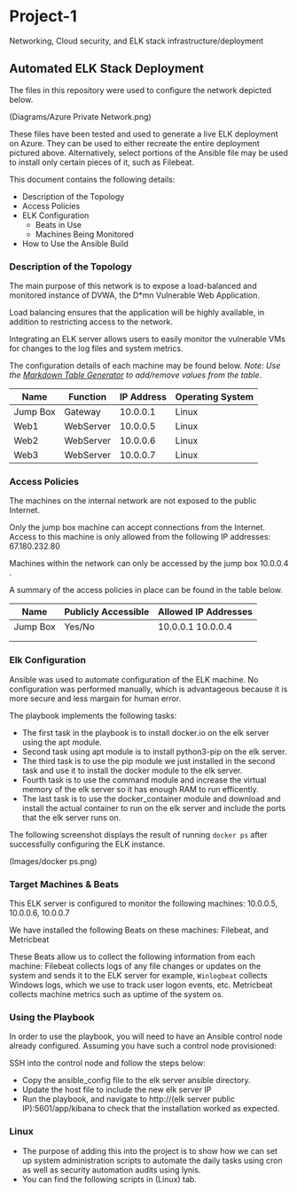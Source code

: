 # Project-1
Networking, Cloud security, and ELK stack infrastructure/deployment
## Automated ELK Stack Deployment

The files in this repository were used to configure the network depicted below.

(Diagrams/Azure Private Network.png)

These files have been tested and used to generate a live ELK deployment on Azure. They can be used to either recreate the entire deployment pictured above. Alternatively, select portions of the Ansible file may be used to install only certain pieces of it, such as Filebeat.

 

This document contains the following details:
- Description of the Topology
- Access Policies
- ELK Configuration
  - Beats in Use
  - Machines Being Monitored
- How to Use the Ansible Build


### Description of the Topology

The main purpose of this network is to expose a load-balanced and monitored instance of DVWA, the D*mn Vulnerable Web Application.

Load balancing ensures that the application will be highly available, in addition to restricting access to the network.


Integrating an ELK server allows users to easily monitor the vulnerable VMs for changes to the log files and system metrics.



The configuration details of each machine may be found below.
_Note: Use the [Markdown Table Generator](http://www.tablesgenerator.com/markdown_tables) to add/remove values from the table_.

| Name     | Function | IP Address | Operating System |
|----------|----------|------------|------------------|
| Jump Box | Gateway  | 10.0.0.1   | Linux            |
| Web1     | WebServer| 10.0.0.5   | Linux            |
| Web2     | WebServer| 10.0.0.6   | Linux            |
| Web3     | WebServer| 10.0.0.7   | Linux            |

### Access Policies

The machines on the internal network are not exposed to the public Internet. 

Only the jump box machine can accept connections from the Internet. Access to this machine is only allowed from the following IP addresses:
67.180.232.80

Machines within the network can only be accessed by the jump box 10.0.0.4 .


A summary of the access policies in place can be found in the table below.

| Name     | Publicly Accessible | Allowed IP Addresses |
|----------|---------------------|----------------------|
| Jump Box | Yes/No              | 10.0.0.1 10.0.0.4    |
|          |                     |                      |
|          |                     |                      |

### Elk Configuration

Ansible was used to automate configuration of the ELK machine. No configuration was performed manually, which is advantageous because it is more secure and less margain for human error.


The playbook implements the following tasks:
- The first task in the playbook is to install docker.io on the elk server using the apt module.
- Second task using apt module is to install python3-pip on the elk server.
- The third task is to use the pip module we just installed in the second task and use it to install the docker module to the elk server.
- Fourth task is to use the command module and increase the virtual memory of the elk server so it has enough RAM to run efficently.
- The last task is to use the docker_container module and download and install the actual container to run on the elk server and include the ports that the elk server runs on.

The following screenshot displays the result of running `docker ps` after successfully configuring the ELK instance.

(Images/docker ps.png)

### Target Machines & Beats
This ELK server is configured to monitor the following machines:
10.0.0.5, 10.0.0.6, 10.0.0.7

We have installed the following Beats on these machines:
Filebeat, and Metricbeat

These Beats allow us to collect the following information from each machine:
Filebeat collects logs of any file changes or updates on the system and sends it to the ELK server for example, `Winlogbeat` collects Windows logs, which we use to track user logon events, etc. Metricbeat collects machine metrics such as uptime of the system os.

### Using the Playbook
In order to use the playbook, you will need to have an Ansible control node already configured. Assuming you have such a control node provisioned: 

SSH into the control node and follow the steps below:
- Copy the ansible_config file to the elk server ansible directory.
- Update the host file to include the new elk server IP 
- Run the playbook, and navigate to http://(elk server public IP):5601/app/kibana to check that the installation worked as expected.

### Linux
- The purpose of adding this into the project is to show how we can set up system administration scripts to automate the daily tasks using cron as well as security automation audits using lynis.
- You can find the following scripts in (Linux) tab.

